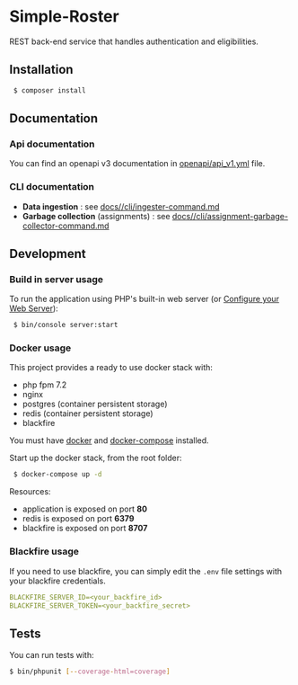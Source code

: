 # Simple-Roster

REST back-end service that handles authentication and eligibilities.

## Installation

```bash
 $ composer install
```

## Documentation

### Api documentation

You can find an openapi v3 documentation in [openapi/api_v1.yml](openapi/api_v1.yml) file.

### CLI documentation

- **Data ingestion** : see [docs//cli/ingester-command.md](docs/cli/ingester-command.md)
- **Garbage collection** (assignments) : see [docs//cli/assignment-garbage-collector-command.md](docs/cli/assignment-garbage-collector-command.md)

## Development

### Build in server usage

To run the application using PHP's built-in web server (or [Configure your Web Server](https://symfony.com/doc/current/setup/web_server_configuration.html)):

```bash
 $ bin/console server:start
```

### Docker usage

This project provides a ready to use docker stack with:
- php fpm 7.2
- nginx
- postgres (container persistent storage)
- redis (container persistent storage)
- blackfire

You must have [docker](https://docs.docker.com/) and [docker-compose](https://docs.docker.com/compose/install/) installed.

Start up the docker stack, from the root folder:

```bash
 $ docker-compose up -d
```

Resources:
- application is exposed on port **80**
- redis is exposed on port **6379**
- blackfire is exposed on port **8707**

### Blackfire usage

If you need to use blackfire, you can simply edit the `.env` file settings with your blackfire credentials.

```yaml
BLACKFIRE_SERVER_ID=<your_backfire_id>
BLACKFIRE_SERVER_TOKEN=<your_backfire_secret>
```

## Tests

You can run tests with:

 ```bash
 $ bin/phpunit [--coverage-html=coverage]
 ```